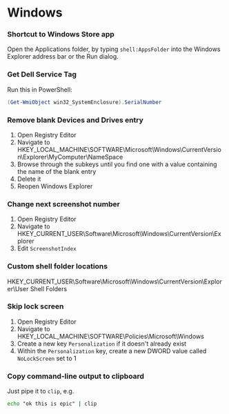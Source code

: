 # Windows

### Shortcut to Windows Store app
Open the Applications folder, by typing `shell:AppsFolder` into the Windows
Explorer address bar or the Run dialog.

### Get Dell Service Tag
Run this in PowerShell:
```powershell
(Get-WmiObject win32_SystemEnclosure).SerialNumber
```

### Remove blank Devices and Drives entry
1. Open Registry Editor
1. Navigate to HKEY_LOCAL_MACHINE\SOFTWARE\Microsoft\Windows\CurrentVersion\Explorer\MyComputer\NameSpace
1. Browse through the subkeys until you find one with a value containing the name of the blank entry
1. Delete it
1. Reopen Windows Explorer

### Change next screenshot number
1. Open Registry Editor
1. Navigate to HKEY_CURRENT_USER\Software\Microsoft\Windows\CurrentVersion\Explorer
1. Edit `ScreenshotIndex`

### Custom shell folder locations
HKEY_CURRENT_USER\Software\Microsoft\Windows\CurrentVersion\Explorer\User Shell Folders

### Skip lock screen
1. Open Registry Editor
1. Navigate to HKEY_LOCAL_MACHINE\SOFTWARE\Policies\Microsoft\Windows
1. Create a new key `Personalization` if it doesn't already exist
1. Within the `Personalization` key, create a new DWORD value called `NoLockScreen` set to 1

### Copy command-line output to clipboard
Just pipe it to `clip`, e.g.
```cmd
echo "ok this is epic" | clip
```
